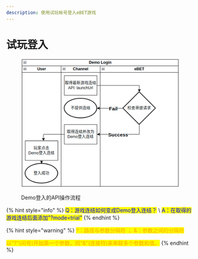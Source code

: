 ```yaml
---
description: 使用试玩帐号登入eBET游戏
---
```


# 试玩登入

<figure><img src="../.gitbook/assets/demo login.png" alt=""><figcaption><p>Demo登入的API操作流程</p></figcaption></figure>

{% hint style="info" %}
<mark style="color:blue;">Q：游戏连结如何变成Demo登入连结？</mark> \ <mark style="color:blue;">A：在取得的游戏连结后面添加"?mode=trial"</mark>
{% endhint %}

{% hint style="warning" %}
<mark style="color:orange;">?：路径与参数分隔符 ； &：参数之间的分隔符</mark>&#x20;

<mark style="color:orange;">以"?"(问号)开始第一个参数，同"&"(连接符)来串联多个参数和值。</mark>
{% endhint %}

